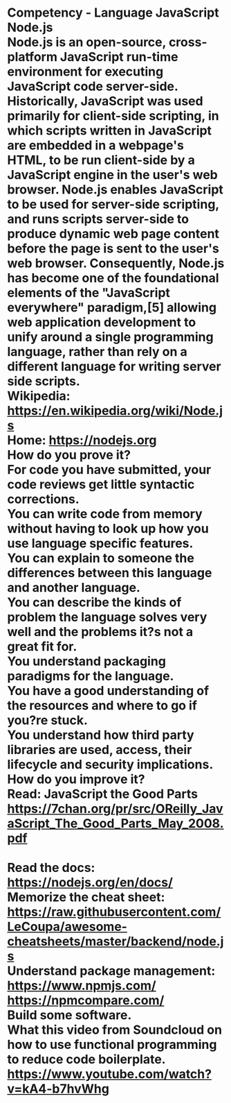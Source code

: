 # Competency - Language JavaScript Node.js<br />Node.js is an open-source, cross-platform JavaScript run-time environment for executing JavaScript code server-side. Historically, JavaScript was used primarily for client-side scripting, in which scripts written in JavaScript are embedded in a webpage's HTML, to be run client-side by a JavaScript engine in the user's web browser. Node.js enables JavaScript to be used for server-side scripting, and runs scripts server-side to produce dynamic web page content before the page is sent to the user's web browser. Consequently, Node.js has become one of the foundational elements of the "JavaScript everywhere" paradigm,[5] allowing web application development to unify around a single programming language, rather than rely on a different language for writing server side scripts.<br />Wikipedia: https://en.wikipedia.org/wiki/Node.js<br />Home: https://nodejs.org <br />How do you prove it?<br />For code you have submitted, your code reviews get little syntactic corrections.<br />You can write code from memory without having to look up how you use language specific features.<br />You can explain to someone the differences between this language and another language.<br />You can describe the kinds of problem the language solves very well and the problems it?s not a great fit for.<br />You understand packaging paradigms for the language.<br />You have a good understanding of the resources and where to go if you?re stuck.<br />You understand how third party libraries are used, access, their lifecycle and security implications.<br />How do you improve it?<br />Read: JavaScript the Good Parts https://7chan.org/pr/src/OReilly_JavaScript_The_Good_Parts_May_2008.pdf <br /><br />Read the docs: https://nodejs.org/en/docs/ <br />Memorize the cheat sheet: https://raw.githubusercontent.com/LeCoupa/awesome-cheatsheets/master/backend/node.js <br />Understand package management: https://www.npmjs.com/ https://npmcompare.com/ <br />Build some software.<br />What this video from Soundcloud on how to use functional programming to reduce code boilerplate. https://www.youtube.com/watch?v=kA4-b7hvWhg<br /><br />